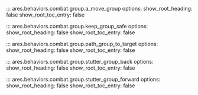 ::: ares.behaviors.combat.group.a_move_group
    options:
        show_root_heading: false
        show_root_toc_entry: false

::: ares.behaviors.combat.group.keep_group_safe
    options:
        show_root_heading: false
        show_root_toc_entry: false

::: ares.behaviors.combat.group.path_group_to_target
    options:
        show_root_heading: false
        show_root_toc_entry: false

::: ares.behaviors.combat.group.stutter_group_back
    options:
        show_root_heading: false
        show_root_toc_entry: false

::: ares.behaviors.combat.group.stutter_group_forward
    options:
        show_root_heading: false
        show_root_toc_entry: false

